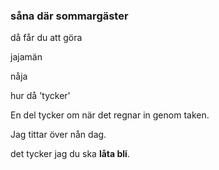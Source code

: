 ### såna där sommargäster

då får du att göra

jajamän

nåja

hur då 'tycker'

En del tycker om när det regnar in genom taken.

Jag tittar över nån dag.

det tycker jag du ska **låta bli**.


<!--stackedit_data:
eyJoaXN0b3J5IjpbLTgzNjU4MzE4MSwtMTc4MDU1NjkxNywxOT
k4NzA5NDAxLC04ODU1MTYzNzRdfQ==
-->